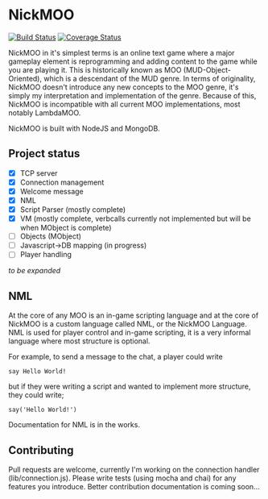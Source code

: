 # NickMOO
[![Build Status](https://travis-ci.org/nvella/nickmoo.svg?branch=master)](https://travis-ci.org/nvella/nickmoo) [![Coverage Status](https://coveralls.io/repos/nvella/nickmoo/badge.svg?branch=master&service=github)](https://coveralls.io/github/nvella/nickmoo?branch=master)

NickMOO in it's simplest terms is an online text game where a major gameplay element is reprogramming and adding content to the game while you are playing it. This is historically known as MOO (MUD-Object-Oriented), which is a descendant of the MUD genre. In terms of originality, NickMOO doesn't introduce any new concepts to the MOO genre, it's simply my interpretation and implementation of the genre. Because of this, NickMOO is incompatible with all current MOO implementations, most notably LambdaMOO.

NickMOO is built with NodeJS and MongoDB.

## Project status

- [x] TCP server
- [x] Connection management
- [x] Welcome message
- [x] NML
 - [x] Script Parser (mostly complete)
 - [x] VM (mostly complete, verbcalls currently not implemented but will be when MObject is complete)
- [ ] Objects (MObject)
 - [ ] Javascript->DB mapping (in progress)
- [ ] Player handling

*to be expanded*

## NML

At the core of any MOO is an in-game scripting language and at the core of NickMOO is a custom language called NML, or the NickMOO Language.
NML is used for player control and in-game scripting, it is a very informal language where most structure is optional.

For example, to send a message to the chat, a player could write

    say Hello World!

but if they were writing a script and wanted to implement more structure, they could write;

    say('Hello World!')

Documentation for NML is in the works.

## Contributing

Pull requests are welcome, currently I'm working on the connection handler (lib/connection.js). Please write tests (using mocha and chai) for any features you introduce. Better contribution documentation is coming soon...
